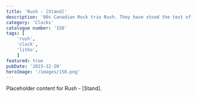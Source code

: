 ```yaml
---
title: 'Rush - [Stand]'
description: '80s Canadian Rock trio Rush. They have stood the test of time. A great time piece for any Rock and Rush fan. Included is a lithophane stand if you prefer not to mount the clock on the wall.'
category: 'Clocks'
catalogue number: '158'
tags: [
    'rush', 
    'clock',
    'litho', 
    ]
featured: true
pubDate: '2023-12-20'
heroImage: '/images/158.png'
---
```


Placeholder content for Rush - [Stand].
